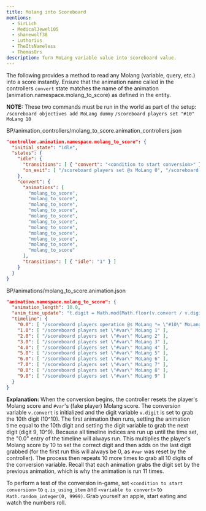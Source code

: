 ```yaml
---
title: Molang into Scoreboard
mentions:
  - SirLich
  - MedicalJewel105
  - shanewolf38
  - Luthorius
  - TheItsNameless
  - ThomasOrs
description: Turn MoLang variable value into scoreboard value.
---
```


The following provides a method to read any Molang (variable, query, etc.) into a score instantly. Ensure that the animation name called in the controllers `convert` state matches the name of the animation (animation.namespace.molang_to_score) as defined in the entity.

**NOTE:** These two commands must be run in the world as part of the setup:
`/scoreboard objectives add MoLang dummy`
`/scoreboard players set "#10" MoLang 10`

<CodeHeader>BP/animation_controllers/molang_to_score.animation_controllers.json</CodeHeader>

```json
"controller.animation.namespace.molang_to_score": {
  "initial_state": "idle",
  "states": {
    "idle": {
      "transitions": [ { "convert": "<condition to start conversion>" } ],
      "on_exit": [ "/scoreboard players set @s MoLang 0", "/scoreboard players set \"#var\" MoLang 0", "v.convert = <variable to convert>;", "v.digit = 1000000000;" ]
    },
    "convert": {
      "animations": [
        "molang_to_score",
        "molang_to_score",
        "molang_to_score",
        "molang_to_score",
        "molang_to_score",
        "molang_to_score",
        "molang_to_score",
        "molang_to_score",
        "molang_to_score",
        "molang_to_score",
        "molang_to_score"
      ],
      "transitions": [ { "idle": "1" } ]
    }
  }
}
```

<CodeHeader>BP/animations/molang_to_score.animation.json</CodeHeader>

```json
"animation.namespace.molang_to_score": {
  "animation_length": 10.0,
  "anim_time_update": "t.digit = Math.mod(Math.floor(v.convert / v.digit), 10) + 0.1; v.digit = v.digit / 10; return t.digit;",
  "timeline": {
    "0.0": [ "/scoreboard players operation @s MoLang *= \"#10\" MoLang", "/scoreboard players operation @s MoLang += \"#var\" MoLang", "/scoreboard players set \"#var\" MoLang 0" ],
    "1.0": [ "/scoreboard players set \"#var\" MoLang 1" ],
    "2.0": [ "/scoreboard players set \"#var\" MoLang 2" ],
    "3.0": [ "/scoreboard players set \"#var\" MoLang 3" ],
    "4.0": [ "/scoreboard players set \"#var\" MoLang 4" ],
    "5.0": [ "/scoreboard players set \"#var\" MoLang 5" ],
    "6.0": [ "/scoreboard players set \"#var\" MoLang 6" ],
    "7.0": [ "/scoreboard players set \"#var\" MoLang 7" ],
    "8.0": [ "/scoreboard players set \"#var\" MoLang 8" ],
    "9.0": [ "/scoreboard players set \"#var\" MoLang 9" ]
  }
}
```

**Explanation:** When the conversion begins, the controller resets the player's Molang score and `#var`'s (fake player) Molang score. The conversion variable `v.convert` is initialized and the digit variable `v.digit` is set to grab the 10th digit (10^10). The first animation then runs, setting the animation time equal to the 10th digit and setting the digit variable to grab the next digit (digit 9, 10^9). Because all timeline indices are run up until the time set, the "0.0" entry of the timeline will always run. This multiplies the player's Molang score by 10 to set the correct digit and then adds on the last digit grabbed (for the first run this will always be 0, as `#var` was reset by the controller). The process then repeats 10 more times to grab all 10 digits of the conversion variable. Recall that each animation grabs the digit set by the previous animation, which is why the animation is run 11 times.


To perform a test of the conversion in-game, set `<condition to start conversion>` to `q.is_using_item` and `<variable to convert>` to `Math.random_integer(0, 9999)`. Grab yourself an apple, start eating and watch the numbers roll.
